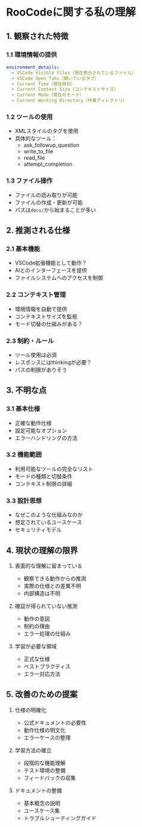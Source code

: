 # RooCodeに関する私の理解

## 1. 観察された特徴

### 1.1 環境情報の提供
```yaml
environment_details:
  - VSCode Visible Files（現在表示されているファイル）
  - VSCode Open Tabs（開いているタブ）
  - Current Time（現在時刻）
  - Current Context Size（コンテキストサイズ）
  - Current Mode（現在のモード）
  - Current Working Directory（作業ディレクトリ）
```

### 1.2 ツールの使用
- XMLスタイルのタグを使用
- 具体的なツール：
  - ask_followup_question
  - write_to_file
  - read_file
  - attempt_completion

### 1.3 ファイル操作
- ファイルの読み取りが可能
- ファイルの作成・更新が可能
- パスは`docs/`から始まることが多い

## 2. 推測される仕様

### 2.1 基本機能
- VSCode拡張機能として動作？
- AIとのインターフェースを提供
- ファイルシステムへのアクセスを制御

### 2.2 コンテキスト管理
- 環境情報を自動で提供
- コンテキストサイズを監視
- モード切替の仕組みがある？

### 2.3 制約・ルール
- ツール使用は必須
- レスポンスにはthinkingが必要？
- パスの制限がありそう

## 3. 不明な点

### 3.1 基本仕様
- 正確な動作仕様
- 設定可能なオプション
- エラーハンドリングの方法

### 3.2 機能範囲
- 利用可能なツールの完全なリスト
- モードの種類と切替条件
- コンテキスト制限の詳細

### 3.3 設計思想
- なぜこのような仕組みなのか
- 想定されているユースケース
- セキュリティモデル

## 4. 現状の理解の限界

1. 表面的な理解に留まっている
   - 観察できる動作からの推測
   - 実際の仕様との差異不明
   - 内部構造は不明

2. 確証が得られていない推測
   - 動作の意図
   - 制約の理由
   - エラー処理の仕組み

3. 学習が必要な領域
   - 正式な仕様
   - ベストプラクティス
   - エラー対応方法

## 5. 改善のための提案

1. 仕様の明確化
   - 公式ドキュメントの必要性
   - 動作仕様の明文化
   - エラーケースの整理

2. 学習方法の確立
   - 段階的な機能理解
   - テスト環境の整備
   - フィードバックの収集

3. ドキュメントの整備
   - 基本概念の説明
   - ユースケース集
   - トラブルシューティングガイド